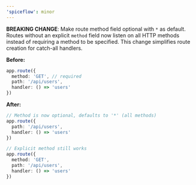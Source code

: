 ```yaml
---
'spiceflow': minor
---
```


**BREAKING CHANGE**: Make route method field optional with `*` as default. Routes without an explicit `method` field now listen on all HTTP methods instead of requiring a method to be specified. This change simplifies route creation for catch-all handlers.

**Before:**
```typescript
app.route({
  method: 'GET', // required
  path: '/api/users',
  handler: () => 'users'
})
```

**After:**
```typescript
// Method is now optional, defaults to '*' (all methods)
app.route({
  path: '/api/users', 
  handler: () => 'users'
})

// Explicit method still works
app.route({
  method: 'GET',
  path: '/api/users',
  handler: () => 'users'
})
```
